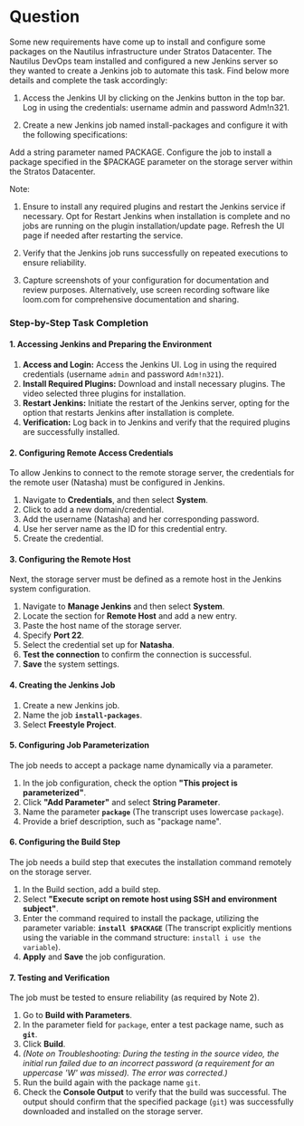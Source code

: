 # Question
Some new requirements have come up to install and configure some packages on the Nautilus infrastructure under Stratos Datacenter. The Nautilus DevOps team installed and configured a new Jenkins server so they wanted to create a Jenkins job to automate this task. Find below more details and complete the task accordingly:



1. Access the Jenkins UI by clicking on the Jenkins button in the top bar. Log in using the credentials: username admin and password Adm!n321.


2. Create a new Jenkins job named install-packages and configure it with the following specifications:


Add a string parameter named PACKAGE.
Configure the job to install a package specified in the $PACKAGE parameter on the storage server within the Stratos Datacenter.

Note:


1. Ensure to install any required plugins and restart the Jenkins service if necessary. Opt for Restart Jenkins when installation is complete and no jobs are running on the plugin installation/update page. Refresh the UI page if needed after restarting the service.


2. Verify that the Jenkins job runs successfully on repeated executions to ensure reliability.


3. Capture screenshots of your configuration for documentation and review purposes. Alternatively, use screen recording software like loom.com for comprehensive documentation and sharing.


### Step-by-Step Task Completion

#### 1. Accessing Jenkins and Preparing the Environment

1.  **Access and Login:** Access the Jenkins UI. Log in using the required credentials (username `admin` and password `Adm!n321`).
2.  **Install Required Plugins:** Download and install necessary plugins. The video selected three plugins for installation.
3.  **Restart Jenkins:** Initiate the restart of the Jenkins server, opting for the option that restarts Jenkins after installation is complete.
4.  **Verification:** Log back in to Jenkins and verify that the required plugins are successfully installed.

#### 2. Configuring Remote Access Credentials

To allow Jenkins to connect to the remote storage server, the credentials for the remote user (Natasha) must be configured in Jenkins.

1.  Navigate to **Credentials**, and then select **System**.
2.  Click to add a new domain/credential.
3.  Add the username (Natasha) and her corresponding password.
4.  Use her server name as the ID for this credential entry.
5.  Create the credential.

#### 3. Configuring the Remote Host

Next, the storage server must be defined as a remote host in the Jenkins system configuration.

1.  Navigate to **Manage Jenkins** and then select **System**.
2.  Locate the section for **Remote Host** and add a new entry.
3.  Paste the host name of the storage server.
4.  Specify **Port 22**.
5.  Select the credential set up for **Natasha**.
6.  **Test the connection** to confirm the connection is successful.
7.  **Save** the system settings.

#### 4. Creating the Jenkins Job

1.  Create a new Jenkins job.
2.  Name the job **`install-packages`**.
3.  Select **Freestyle Project**.

#### 5. Configuring Job Parameterization

The job needs to accept a package name dynamically via a parameter.

1.  In the job configuration, check the option **"This project is parameterized"**.
2.  Click **"Add Parameter"** and select **String Parameter**.
3.  Name the parameter **`package`** (The transcript uses lowercase `package`).
4.  Provide a brief description, such as "package name".

#### 6. Configuring the Build Step

The job needs a build step that executes the installation command remotely on the storage server.

1.  In the Build section, add a build step.
2.  Select **"Execute script on remote host using SSH and environment subject"**.
3.  Enter the command required to install the package, utilizing the parameter variable: **`install $PACKAGE`** (The transcript explicitly mentions using the variable in the command structure: `install i use the variable`).
4.  **Apply** and **Save** the job configuration.

#### 7. Testing and Verification

The job must be tested to ensure reliability (as required by Note 2).

1.  Go to **Build with Parameters**.
2.  In the parameter field for `package`, enter a test package name, such as **`git`**.
3.  Click **Build**.
4.  *(Note on Troubleshooting: During the testing in the source video, the initial run failed due to an incorrect password (a requirement for an uppercase 'W' was missed). The error was corrected.)*
5.  Run the build again with the package name `git`.
6.  Check the **Console Output** to verify that the build was successful. The output should confirm that the specified package (`git`) was successfully downloaded and installed on the storage server.